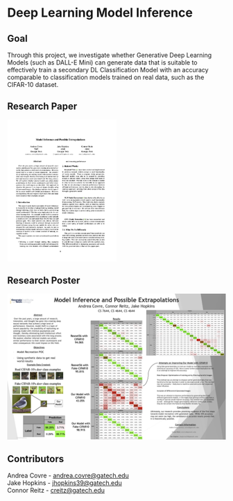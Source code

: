 # Deep Learning Model Inference

## Goal

Through this project, we investigate whether Generative Deep Learning Models (such as DALL-E Mini) can generate data that is suitable to effectively train a secondary DL Classification Model with an accuracy comparable to classification models trained on real data, such as the CIFAR-10 dataset.


## Research Paper

[<img src="docs/Final_Report_front_page.png" alt="Research Report" width="50%">](Report.pdf)


## Research Poster
[<img src="Poster.png" alt="Research Poster">](Poster.png)


## Contributors
Andrea Covre - [andrea.covre@gatech.edu](mailto:andrea.covre@gatech.edu)
<br>
Jake Hopkins - [jhopkins39@gatech.edu](mailto:jhopkins39@gatech.edu)
<br>
Connor Reitz - [creitz@gatech.edu](mailto:creitz@gatech.edu)